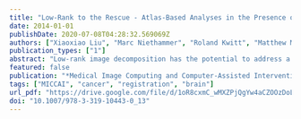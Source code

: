 ```yaml
---
title: "Low-Rank to the Rescue - Atlas-Based Analyses in the Presence of Pathologies"
date: 2014-01-01
publishDate: 2020-07-08T04:28:32.569069Z
authors: ["Xiaoxiao Liu", "Marc Niethammer", "Roland Kwitt", "Matthew McCormick", "Stephen R. Aylward"]
publication_types: ["1"]
abstract: "Low-rank image decomposition has the potential to address a broad range of challenges that routinely occur in clinical practice. Its novelty and utility in the context of atlas-based analysis stems from its ability to handle images containing large pathologies and large deformations. Potential applications include atlas-based tissue segmentation and unbiased atlas building from data containing pathologies. In this paper we present atlas-based tissue segmentation of MRI from patients with large pathologies. Specifically, a healthy brain atlas is registered with the low-rank components from the input MRIs, the low-rank components are then re-computed based on those registrations, and the process is then iteratively repeated. Preliminary evaluations are conducted using the brain tumor segmentation challenge data (BRATS ’12)."
featured: false
publication: "*Medical Image Computing and Computer-Assisted Intervention - MICCAI 2014 - 17th International Conference, Boston, MA, USA, September 14-18, 2014, Proceedings, Part III*"
tags: ["MICCAI", "cancer", "registration", "brain"]
url_pdf: "https://drive.google.com/file/d/1oR8cxmC_wMXZPjQgYw4aCZOOzDoLekTB"
doi: "10.1007/978-3-319-10443-0_13"
---
```


